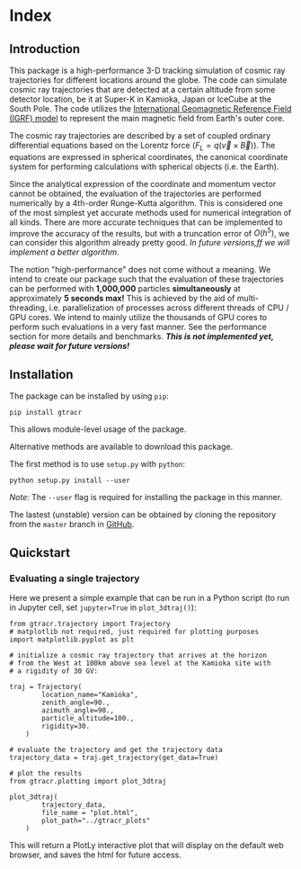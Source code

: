 # Index

## Introduction

This package is a high-performance 3-D tracking simulation of cosmic ray trajectories for different locations around the globe. The code can simulate cosmic ray trajectories that are detected at a certain altitude from some detector location, be it at Super-K in Kamioka, Japan or IceCube at the South Pole. The code utilizes the [International Geomagnetic Reference Field (IGRF) model](https://www.ngdc.noaa.gov/IAGA/vmod/igrf.html) to represent the main magnetic field from Earth's outer core.

The cosmic ray trajectories are described by a set of coupled ordinary differential equations based on the Lorentz force ($F_L = q(\vec{v} \times \vec{B})$). The equations are expressed in spherical coordinates, the canonical coordinate system for performing calculations with spherical objects (i.e. the Earth).

Since the analytical expression of the coordinate and momentum vector cannot be obtained, the evaluation of the trajectories are performed numerically by a 4th-order Runge-Kutta algorithm. This is considered one of the most simplest yet accurate methods used for numerical integration of all kinds. There are more accurate techniques that can be implemented to improve the accuracy of the results, but with a truncation error of $O(h^5)$, we can consider this algorithm already pretty good. _In future versions,ff we will implement a better algorithm_.

The notion "high-performance" does not come without a meaning. We intend to create our package such that the evaluation of these trajectories can be performed with **1,000,000** particles **simultaneously** at approximately **5 seconds max!** This is achieved by the aid of multi-threading, i.e. parallelization of processes across different threads of CPU / GPU cores. We intend to mainly utilize the thousands of GPU cores to perform such evaluations in a very fast manner. See the performance section for more details and benchmarks. **_This is not implemented yet, please wait for future versions!_**

## Installation

The package can be installed by using `pip`:

```
pip install gtracr
```

This allows module-level usage of the package.

Alternative methods are available to download this package.

The first method is to use `setup.py` with `python`:

```
python setup.py install --user
```

_Note_: The `--user` flag is required for installing the package in this manner.

The lastest (unstable) version can be obtained by cloning the repository from the `master` branch in [GitHub](https://github.com/kwat0308/gtracr).

## Quickstart

### Evaluating a single trajectory

Here we present a simple example that can be run in a Python script (to run in Jupyter cell, set `jupyter=True` in `plot_3dtraj()`):

```
from gtracr.trajectory import Trajectory
# matplotlib not required, just required for plotting purposes
import matplotlib.pyplot as plt

# initialize a cosmic ray trajectory that arrives at the horizon
# from the West at 100km above sea level at the Kamioka site with
# a rigidity of 30 GV:

traj = Trajectory(
        location_name="Kamioka",
        zenith_angle=90.,
        azimuth_angle=90.,
        particle_altitude=100.,
        rigidity=30.
    )

# evaluate the trajectory and get the trajectory data
trajectory_data = traj.get_trajectory(get_data=True)

# plot the results
from gtracr.plotting import plot_3dtraj

plot_3dtraj(
		trajectory_data,
        file_name = "plot.html",
        plot_path="../gtracr_plots"
    )
```

This will return a PlotLy interactive plot that will display on the default web browser, and saves the html for future access.

